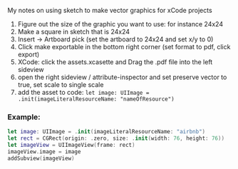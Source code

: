 My notes on using sketch to make vector graphics for xCode projects<!--more-->

1. Figure out the size of the graphic you want to use: for instance 24x24
2. Make a square in sketch that is 24x24
3. Insert -> Artboard pick (set the artboard to 24x24 and set x/y to 0)
4. Click make exportable in the bottom right corner (set format to pdf, click export)
5. XCode: click the assets.xcasette and Drag the .pdf file into the left sideview
6. open the right sideview / attribute-inspector and set preserve vector to true, set scale to single scale
7. add the asset to code: `let image: UIImage = .init(imageLiteralResourceName: "nameOfResource")`


### Example:

```swift
let image: UIImage = .init(imageLiteralResourceName: "airbnb")
let rect = CGRect(origin: .zero, size: .init(width: 76, height: 76))
let imageView = UIImageView(frame: rect)
imageView.image = image
addSubview(imageView)
```
